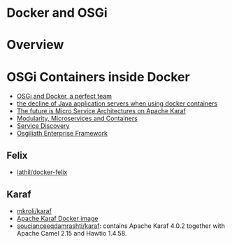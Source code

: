 Docker and OSGi
===============

# Overview

# OSGi Containers inside Docker

- [OSGi and Docker, a perfect team](http://paulbakker.io/docker/docker-osgi/)
- [the decline of Java application servers when using docker containers](https://blog.fabric8.io/the-decline-of-java-application-servers-when-using-docker-containers-edbe032e1f30#.e0izbwe3x)
- [The future is Micro Service Architectures on Apache Karaf](http://blog.eisele.net/2014/10/the-future-is-micro-service-architectures-with-apache-karaf.html)
- [Modularity, Microservices and Containers](https://jaxenter.com/modularity-microservices-and-containers-124086.html)
- [Service Discovery](http://www.codemonkey.nl/discovery/)
- [Osgiliath Enterprise Framework](http://osgiliathenterprise.github.io/projects.documentations/products/osgiliath-enterprise-framework/)

## Felix

- [lathil/docker-felix](https://hub.docker.com/r/lathil/docker-felix/~/dockerfile/)

## Karaf

- [mkroli/karaf](https://hub.docker.com/r/mkroli/karaf/~/dockerfile/)
- [Apache Karaf Docker image](https://github.com/mkroli/karaf-docker)
- [soucianceeqdamrashti/karaf](https://hub.docker.com/r/soucianceeqdamrashti/karaf/): contains Apache Karaf 4.0.2 together with Apache Camel 2.15 and Hawtio 1.4.58.
